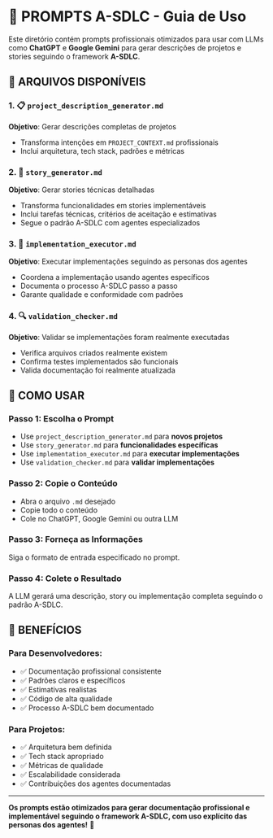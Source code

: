 # 🚀 PROMPTS A-SDLC - Guia de Uso

Este diretório contém prompts profissionais otimizados para usar com LLMs como **ChatGPT** e **Google Gemini** para gerar descrições de projetos e stories seguindo o framework **A-SDLC**.

## 📁 ARQUIVOS DISPONÍVEIS

### 1. 📋 `project_description_generator.md`
**Objetivo**: Gerar descrições completas de projetos
- Transforma intenções em `PROJECT_CONTEXT.md` profissionais
- Inclui arquitetura, tech stack, padrões e métricas

### 2. 📖 `story_generator.md`
**Objetivo**: Gerar stories técnicas detalhadas
- Transforma funcionalidades em stories implementáveis
- Inclui tarefas técnicas, critérios de aceitação e estimativas
- Segue o padrão A-SDLC com agentes especializados

### 3. 🚀 `implementation_executor.md`
**Objetivo**: Executar implementações seguindo as personas dos agentes
- Coordena a implementação usando agentes específicos
- Documenta o processo A-SDLC passo a passo
- Garante qualidade e conformidade com padrões

### 4. 🔍 `validation_checker.md`
**Objetivo**: Validar se implementações foram realmente executadas
- Verifica arquivos criados realmente existem
- Confirma testes implementados são funcionais
- Valida documentação foi realmente atualizada

## 🎯 COMO USAR

### **Passo 1: Escolha o Prompt**
- Use `project_description_generator.md` para **novos projetos**
- Use `story_generator.md` para **funcionalidades específicas**
- Use `implementation_executor.md` para **executar implementações**
- Use `validation_checker.md` para **validar implementações**

### **Passo 2: Copie o Conteúdo**
- Abra o arquivo `.md` desejado
- Copie todo o conteúdo
- Cole no ChatGPT, Google Gemini ou outra LLM

### **Passo 3: Forneça as Informações**
Siga o formato de entrada especificado no prompt.

### **Passo 4: Colete o Resultado**
A LLM gerará uma descrição, story ou implementação completa seguindo o padrão A-SDLC.

## 🎯 BENEFÍCIOS

### **Para Desenvolvedores**:
- ✅ Documentação profissional consistente
- ✅ Padrões claros e específicos
- ✅ Estimativas realistas
- ✅ Código de alta qualidade
- ✅ Processo A-SDLC bem documentado

### **Para Projetos**:
- ✅ Arquitetura bem definida
- ✅ Tech stack apropriado
- ✅ Métricas de qualidade
- ✅ Escalabilidade considerada
- ✅ Contribuições dos agentes documentadas

---

**Os prompts estão otimizados para gerar documentação profissional e implementável seguindo o framework A-SDLC, com uso explícito das personas dos agentes!** 🎉
